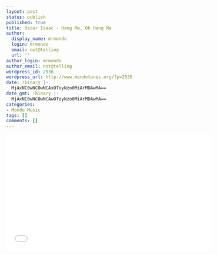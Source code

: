 ```yaml
---
layout: post
status: publish
published: true
title: Oscar Isaac - Hang Me, Oh Hang Me
author:
  display_name: mrmondo
  login: mrmondo
  email: not@telling
  url: ''
author_login: mrmondo
author_email: not@telling
wordpress_id: 2536
wordpress_url: http://www.mondotunes.org/?p=2536
date: !binary |-
  MjAxNC0wNC0wNCAxOToyNzo0MiArMDAwMA==
date_gmt: !binary |-
  MjAxNC0wNC0wNCAwOToyNzo0MiArMDAwMA==
categories:
- Mondo Music
tags: []
comments: []
---
```

<iframe width="560" height="315" src="//www.youtube.com/embed/YxcO53WATYw" frameborder="0"> </iframe>

